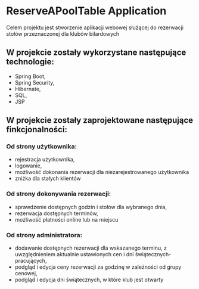 # ReserveAPoolTable Application

Celem projektu jest stworzenie aplikacji webowej służącej do rezerwacji stołów przeznaczonej dla klubów bilardowych


## W projekcie zostały wykorzystane następujące technologie:

* Spring Boot,
* Spring Security,
* Hibernate,
* SQL,
* JSP

## W projekcie zostały zaprojektowane następujące finkcjonalności:
### Od strony użytkownika:
* rejestracja użytkownika,
* logowanie,
* możliwość dokonania rezerwacji dla niezarejestrowanego użytkownika
* zniżka dla stałych klientów

### Od strony dokonywania rezerwacji:
* sprawdzenie dostępnych godzin i stołów dla wybranego dnia,
* rezerwacja dostępnych terminów,
* możliwość płatności online lub na miejscu

### Od strony administratora:
* dodawanie dostępnych rezerwacji dla wskazanego terminu, z uwzględnieniem aktualnie ustawionych cen i dni świątecznych-pracujących,
* podgląd i edycja ceny rezerwacji za godzinę w zależności od grupy cenowej,
* podgląd i edycja dni świątecznych, w które klub jest otwarty
